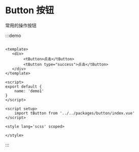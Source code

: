 # Button 按钮

<div>常用的操作按钮</div>

:::demo 

```vue

<template>
   <div>
        <tButton>点击</tButton>
        <tButton type="success">点击</tButton>
   </div>
</template>

<script>
export default {
    name: 'demo1'
}
</script>

<script setup>
    import tButton from '../../packages/button/index.vue'
</script>

<style lang='scss' scoped>

</style>

```

:::
